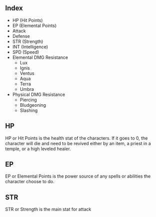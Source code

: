 ## Index

- HP (Hit Points)
- EP (Elemental Points)
- Attack
- Defense
- STR (Strength)
- INT (Intelligence)
- SPD (Speed)
- Elemental DMG Resistance
	- Lux
	- Ignis
	- Ventus
	- Aqua
	- Terra
	- Umbra
- Physical  DMG Resistance
	- Piercing
	- Bludgeoning
	- Slashing

## HP
HP or Hit Points is the health stat of the characters. If it goes to 0, the character will die and need to be revived either by an item, a priest in a temple, or a high leveled healer.

## EP
EP or Elemental Points is the power source of any spells or abilities the character choose to do.

## STR
STR or Strength is the main stat for attack
